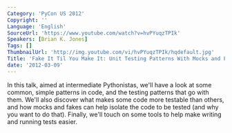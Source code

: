 ```yaml
---
Category: 'PyCon US 2012'
Copyright: ''
Language: 'English'
SourceUrl: 'https://www.youtube.com/watch?v=hvPYuqzTPIk'
Speakers: [Brian K. Jones]
Tags: []
ThumbnailUrl: 'http://img.youtube.com/vi/hvPYuqzTPIk/hqdefault.jpg'
Title: 'Fake It Til You Make It: Unit Testing Patterns With Mocks and Fakes'
date: '2012-03-09'
---
```

In this talk, aimed at intermediate Pythonistas, we'll have a look at some
common, simple patterns in code, and the testing patterns that go with them.
We'll also discover what makes some code more testable than others, and how
mocks and fakes can help isolate the code to be tested (and why you want to do
that). Finally, we'll touch on some tools to help make writing and running
tests easier.

